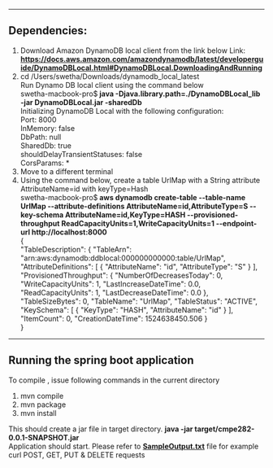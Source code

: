 ---------------
Dependencies:
---------------
1. Download Amazon DynamoDB local client from the link below
Link: <b> <u> https://docs.aws.amazon.com/amazondynamodb/latest/developerguide/DynamoDBLocal.html#DynamoDBLocal.DownloadingAndRunning </u></b><br>
2. cd /Users/swetha/Downloads/dynamodb_local_latest <br>
Run Dynamo DB local client using the command below  <br>
swetha-macbook-pro$<b> java -Djava.library.path=./DynamoDBLocal_lib -jar DynamoDBLocal.jar -sharedDb </b> <br>
Initializing DynamoDB Local with the following configuration: <br>
Port: 8000 <br>
InMemory: false <br>
DbPath: null <br>
SharedDb: true <br>
shouldDelayTransientStatuses: false <br>
CorsParams: *  <br>
3. Move to a different terminal <Br>
4. Using the command below, create a table UrlMap with a String attribute AttributeName=id with keyType=Hash <br> 
swetha-macbook-pro$<b> aws dynamodb create-table --table-name UrlMap --attribute-definitions AttributeName=id,AttributeType=S  --key-schema AttributeName=id,KeyType=HASH --provisioned-throughput ReadCapacityUnits=1,WriteCapacityUnits=1 --endpoint-url http://localhost:8000 </b> <br>
{ <br>
    "TableDescription": {
        "TableArn": "arn:aws:dynamodb:ddblocal:000000000000:table/UrlMap",<br> 
        "AttributeDefinitions": [
            {
                "AttributeName": "id", 
                "AttributeType": "S"
            }
        ], 
        "ProvisionedThroughput": {
            "NumberOfDecreasesToday": 0, 
            "WriteCapacityUnits": 1, 
            "LastIncreaseDateTime": 0.0, 
            "ReadCapacityUnits": 1, 
            "LastDecreaseDateTime": 0.0
        }, 
        "TableSizeBytes": 0, 
        "TableName": "UrlMap", 
        "TableStatus": "ACTIVE", 
        "KeySchema": [
            {
                "KeyType": "HASH", 
                "AttributeName": "id"
            }
        ], 
        "ItemCount": 0, 
        "CreationDateTime": 1524638450.506
    } <br>
} <br>

------------------------------------
Running the spring boot application
------------------------------------

To compile , issue following commands in the current directory <br>
1. mvn compile
2. mvn package
3. mvn install

This should create a jar file in target directory.
<b>java -jar target/cmpe282-0.0.1-SNAPSHOT.jar</b> <br>
Application should start. Please refer to <b><a href="SampleOutput.txt">SampleOutput.txt</a></b> file for example curl POST, GET, PUT & DELETE requests
